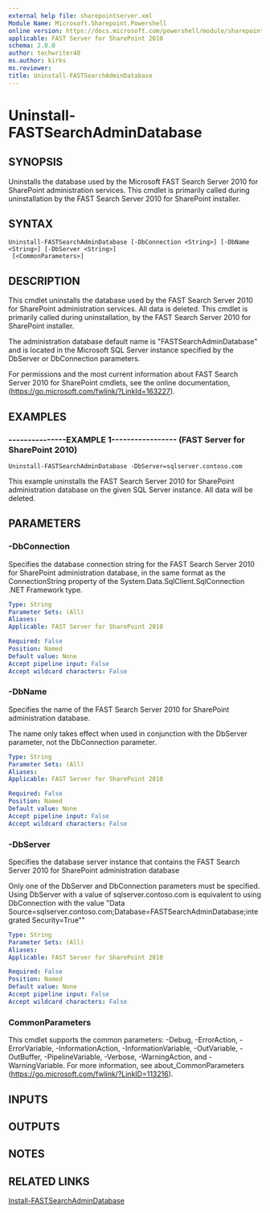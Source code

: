 ```yaml
---
external help file: sharepointserver.xml
Module Name: Microsoft.Sharepoint.Powershell
online version: https://docs.microsoft.com/powershell/module/sharepoint-server/uninstall-fastsearchadmindatabase
applicable: FAST Server for SharePoint 2010
schema: 2.0.0
author: techwriter40
ms.author: kirks
ms.reviewer:
title: Uninstall-FASTSearchAdminDatabase
---
```


# Uninstall-FASTSearchAdminDatabase

## SYNOPSIS
Uninstalls the database used by the Microsoft FAST Search Server 2010 for SharePoint administration services.
This cmdlet is primarily called during uninstallation by the FAST Search Server 2010 for SharePoint installer.

## SYNTAX

```
Uninstall-FASTSearchAdminDatabase [-DbConnection <String>] [-DbName <String>] [-DbServer <String>]
 [<CommonParameters>]
```

## DESCRIPTION
This cmdlet uninstalls the database used by the FAST Search Server 2010 for SharePoint administration services.
All data is deleted.
This cmdlet is primarily called during uninstallation, by the FAST Search Server 2010 for SharePoint installer.

The administration database default name is "FASTSearchAdminDatabase" and is located in the Microsoft SQL Server instance specified by the DbServer or DbConnection parameters.

For permissions and the most current information about FAST Search Server 2010 for SharePoint cmdlets, see the online documentation, (https://go.microsoft.com/fwlink/?LinkId=163227).

## EXAMPLES

### ---------------EXAMPLE 1----------------- (FAST Server for SharePoint 2010)
```
Uninstall-FASTSearchAdminDatabase -DbServer=sqlserver.contoso.com
```

This example uninstalls the FAST Search Server 2010 for SharePoint administration database on the given SQL Server instance.
All data will be deleted.

## PARAMETERS

### -DbConnection
Specifies the database connection string for the FAST Search Server 2010 for SharePoint administration database, in the same format as the ConnectionString property of the System.Data.SqlClient.SqlConnection .NET Framework type.

```yaml
Type: String
Parameter Sets: (All)
Aliases: 
Applicable: FAST Server for SharePoint 2010

Required: False
Position: Named
Default value: None
Accept pipeline input: False
Accept wildcard characters: False
```

### -DbName
Specifies the name of the FAST Search Server 2010 for SharePoint administration database.

The name only takes effect when used in conjunction with the DbServer parameter, not the DbConnection parameter.

```yaml
Type: String
Parameter Sets: (All)
Aliases: 
Applicable: FAST Server for SharePoint 2010

Required: False
Position: Named
Default value: None
Accept pipeline input: False
Accept wildcard characters: False
```

### -DbServer
Specifies the database server instance that contains the FAST Search Server 2010 for SharePoint administration database

Only one of the DbServer and DbConnection parameters must be specified.
Using DbServer with a value of sqlserver.contoso.com is equivalent to using DbConnection with the value "Data Source=sqlserver.contoso.com;Database=FASTSearchAdminDatabase;integrated Security=True""

```yaml
Type: String
Parameter Sets: (All)
Aliases: 
Applicable: FAST Server for SharePoint 2010

Required: False
Position: Named
Default value: None
Accept pipeline input: False
Accept wildcard characters: False
```

### CommonParameters
This cmdlet supports the common parameters: -Debug, -ErrorAction, -ErrorVariable, -InformationAction, -InformationVariable, -OutVariable, -OutBuffer, -PipelineVariable, -Verbose, -WarningAction, and -WarningVariable. For more information, see about_CommonParameters (https://go.microsoft.com/fwlink/?LinkID=113216).

## INPUTS

## OUTPUTS

## NOTES

## RELATED LINKS

[Install-FASTSearchAdminDatabase](Install-FASTSearchAdminDatabase.md)

